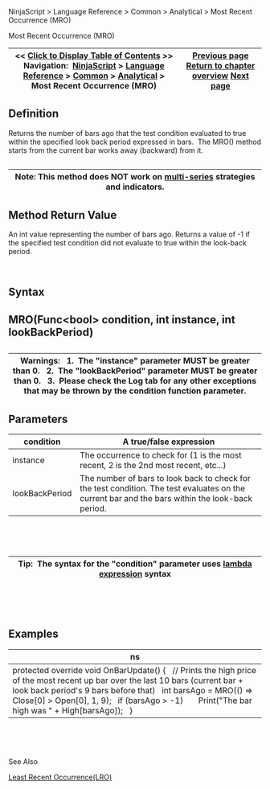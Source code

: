 ﻿


NinjaScript \> Language Reference \> Common \> Analytical \> Most Recent Occurrence (MRO)






















Most Recent Occurrence (MRO)







| \<\< [Click to Display Table of Contents](most_recent_occurence_mro.md) \>\> **Navigation:**     [NinjaScript](ninjascript.md) \> [Language Reference](language_reference_wip.md) \> [Common](common.md) \> [Analytical](market_data.md) \> Most Recent Occurrence (MRO) | [Previous page](lowestbar.md) [Return to chapter overview](market_data.md) [Next page](slope.md) |
| --- | --- |











## Definition


Returns the number of bars ago that the test condition evaluated to true within the specified look back period expressed in bars.  The MRO() method starts from the current bar works away (backward) from it. 


## 




| Note: This method does NOT work on [multi\-series](multi-time_frame__instruments.md) strategies and indicators. |
| --- |



## 


## 


## Method Return Value


An int value representing the number of bars ago. Returns a value of \-1 if the specified test condition did not evaluate to true within the look\-back period.


 


## Syntax


## MRO(Func\<bool\> condition, int instance, int lookBackPeriod)


## 




| Warnings:   1\.  The "instance" parameter MUST be greater than 0\.   2\.  The "lookBackPeriod" parameter MUST be greater than 0\.   3\.  Please check the Log tab for any other exceptions that may be thrown by the condition function parameter. |
| --- |



## 


## 


## Parameters




| condition | A true/false expression |
| --- | --- |
| instance | The occurrence to check for (1 is the most recent, 2 is the 2nd most recent, etc...) |
| lookBackPeriod | The number of bars to look back to check for the test condition. The test evaluates on the current bar and the bars within the look\-back period. |



 


 




| Tip:  The syntax for the "condition" parameter uses [lambda expression](http://msdn.microsoft.com/en-us/library/bb397687.aspx) syntax |
| --- |



 


 


## Examples




| ns |
| --- |
| protected override void OnBarUpdate() {    // Prints the high price of the most recent up bar over the last 10 bars (current bar \+ look back period's 9 bars before that)    int barsAgo \= MRO(() \=\> Close\[0] \> Open\[0], 1, 9);    if (barsAgo \> \-1)        Print("The bar high was " \+ High\[barsAgo]);    } |



 


   

See Also  

[Least Recent Occurrence(LRO)](least_recent_occurence_lro.md)








